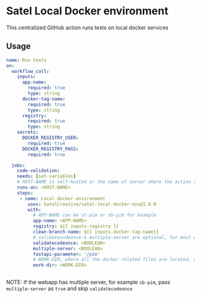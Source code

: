 # Satel Local Docker environment
This centralized GitHub action runs tests on local docker services

## Usage 
```yml
name: Run tests
on:
  workflow_call:
    inputs:
      app-name:
        required: true
        type: string
      docker-tag-name:
        required: true
        type: string
      registry:
        required: true
        type: string
    secrets:
      DOCKER_REGISTRY_USER:
        required: true
      DOCKER_REGISTRY_PASS:
        required: true 

  jobs:  
    code-validation:
    needs: [set-variables] 
    # HOST-NAME is self-hosted or the name of server where the action runner is hosted, cosmicray for example
    runs-on: <HOST-NAME>
    steps:
     - name: Local docker environment
        uses: SatelCreative/satel-local-docker-env@1.0.0
        with:
          # APP-NAME can be st-pim or sb-pim for example
          app-name: <APP-NAME> 
          registry: ${{ inputs.registry }}
          clean-branch-name: ${{ inputs.docker-tag-name}}
          # validatecodeonce & multiple-server are optional, for most webapps, if there is just one server pass validatecodeonce as    true and skip multiple-server  
          validatecodeonce: <BOOLEAN>
          multiple-server: <BOOLEAN>      
          fastapi-parameter: '/pim'
          # WORK-DIR, where all the docker related files are located, optional field, if it's not root
          work-dir: <WORK-DIR>
          
```
   NOTE: If the webapp has multiple server, for example `sb-pim`, pass `multiple-server` as `true` and skip `validatecodeonce`
